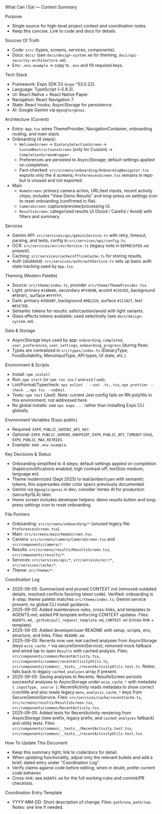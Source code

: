 What Can I Eat — Context Summary

Purpose
- Single source for high-level project context and coordination notes.
- Keep this concise. Link to code and docs for details.

Sources Of Truth
- Code: `src/` (types, screens, services, components).
- Docs: `docs/` (see `docs/design-system.md` for theming, `docs/api-security-architecture.md`).
- Env: `.env.example` → copy to `.env` and fill required keys.

Tech Stack
- Framework: Expo SDK 53 (`expo` ^53.0.22).
- Language: TypeScript (~5.8.3).
- UI: React Native + React Native Paper.
- Navigation: React Navigation 7.
- State: React hooks; AsyncStorage for persistence.
- AI: Google Gemini via `@google/genai`.

Architecture (Current)
- Entry: `App.tsx` wires ThemeProvider, NavigationContainer, onboarding routing, and main stack.
- Onboarding (4 steps):
  - `WelcomeScreen` → `DietarySelectionScreen` → `CustomRestrictionsScreen` (only for Custom) → `CompletionScreenWrapper`.
  - Preferences are persisted to AsyncStorage; default settings applied on completion.
  - Fact-checked: `src/screens/onboarding/OnboardingNavigator.tsx` exports only the 4 screens; `PreferencesScreen.tsx` remains in repo but is unused and not exported.
- Main
  - `HomeScreen`: primary camera action, URL/text inputs, recent activity chips; includes “View Demo Results” and long-press on settings icon to reset onboarding (confirmed in file).
  - `CameraScreen`: capture/preview/processing UI.
  - `ResultsScreen`: categorized results UI (Good / Careful / Avoid) with filters and summary.

Services
- Gemini API: `src/services/api/geminiService.ts` with retry, timeout, parsing, and tests; config in `src/services/api/config.ts`.
- OCR: `src/services/ocr/ocrService.ts` (legacy note in `DEPRECATED.md` present).
- Caching: `src/services/cache/offlineCache.ts` for storing results.
- Auth (stubbed): `src/services/auth/authService.ts` sets up basic auth state tracking used by `App.tsx`.

Theming (Modern Palette)
- Source: `src/theme/index.ts`, provider `src/theme/ThemeProvider.tsx`.
- Light: primary `#14B8A6`, secondary `#F59E0B`, accent `#22D3EE`, background `#F8FAFC`, surface `#FFFFFF`.
- Dark: primary `#2DD4BF`, background `#0B1220`, surface `#111827`, text `#E5E7EB`.
- Semantic tokens for results: safe/caution/avoid with light variants.
- Glass effects tokens available; used selectively (see `docs/design-system.md`).

Data & Storage
- AsyncStorage keys used by app: `onboarding_completed`, `user_preferences`, `user_settings`, `onboarding_progress` (during flow).
- Types are centralized in `src/types/index.ts` (DietaryType, FoodSuitability, MenuInputType, API types, UI state, etc.).

Environment & Scripts
- Install: `npm install`
- Run: `npm start` (or `npm run ios` / `android` / `web`).
- Lint/Format/Typecheck: `npx eslint . --ext .ts,.tsx`, `npx prettier --check .`, `npx tsc --noEmit`.
- Tests: `npm test` (Jest). Note: current Jest config fails on RN polyfills in this environment; not addressed here.
- No global installs: use `npx expo ...` rather than installing Expo CLI globally.

Environment Variables (Expo public)
- Required: `EXPO_PUBLIC_GEMINI_API_KEY`.
- Optional: `EXPO_PUBLIC_GEMINI_ENDPOINT`, `EXPO_PUBLIC_API_TIMEOUT` (ms), `EXPO_PUBLIC_MAX_RETRIES`.
- Example: see `.env.example`.

Key Decisions & Status
- Onboarding simplified to 4 steps; default settings applied on completion (haptics/notifications enabled; high contrast off; textSize medium; language en).
- Theme modernized (Sept 2025) to teal/amber/cyan with semantic tokens; this supersedes older color specs previously documented.
- Gemini via `@google/genai` in dev; consider Vertex AI for production (security/SLA) later.
- Home screen includes developer helpers: demo results button and long-press settings icon to reset onboarding.

File Pointers
- Onboarding: `src/screens/onboarding/*` (unused legacy file: `PreferencesScreen.tsx`).
- Main: `src/screens/main/HomeScreen.tsx`.
- Camera: `src/screens/camera/CameraScreen.tsx` and `src/components/camera/*`.
- Results: `src/screens/results/ResultsScreen.tsx`, `src/components/results/*`.
- Services: `src/services/api/*`, `src/services/ocr/*`, `src/services/cache/*`.
- Theme: `src/theme/*`.

Coordination Log
- 2025-09-05: Summarized and pruned CONTEXT.md (removed outdated details, resolved conflicts favoring latest code). Verified: onboarding is 4-step; theme palette matches `src/theme/index.ts`; Gemini service present; no global CLI install guidance.
- 2025-09-05: Added maintenance rules, cross-links, and templates to AGENTS.md; added PR template enforcing CONTEXT updates. Files: `AGENTS.md`, `.github/pull_request_template.md`, `CONTEXT.md` (cross-link + template).
 - 2025-09-05: Added developer/user README with setup, scripts, env, structure, and links. Files: `README.md`.
- 2025-09-05: Recents now use real cached analyses from AsyncStorage (keys `wcie_cache_*` via secureGeminiService); removed mock fallback and wired tap to open `Results` with cached analysis. Files: `src/components/common/RecentActivity.tsx`, `src/components/common/recentActivityUtils.ts`, `src/components/common/__tests__/recentActivityUtils.test.ts`. Notes: falls back to legacy `cached_analyses` array if present.
- 2025-09-05: Saving analyses to Recents. ResultsScreen persists successful analyses to AsyncStorage under `wcie_cache_*` with metadata `{ inputType, source }`; RecentActivity reads metadata to show correct icon/title and also reads legacy `menu_analysis_cache_*` keys from SecureGeminiService. Files: `src/services/cache/recentCache.ts`, `src/screens/results/ResultsScreen.tsx`, `src/components/common/RecentActivity.tsx`.
- 2025-09-05: Added tests for RecentActivity rendering from AsyncStorage (new prefix, legacy prefix, and `cached_analyses` fallback) and utility tests. Files: `src/components/common/__tests__/RecentActivity.test.tsx`, `src/components/common/__tests__/recentActivityUtils.test.tsx`.

How To Update This Document
- Keep this summary tight; link to code/docs for detail.
- When updating functionality, adjust only the relevant bullets and add a brief, dated entry under “Coordination Log”.
- Verify claims against code before editing; when in doubt, prefer current code behavior.
- Cross-link: see `AGENTS.md` for the full working rules and commit/PR checklists.

Coordination Entry Template
- YYYY-MM-DD: Short description of change; Files: `path/one`, `path/two`. Notes: one line if needed.
